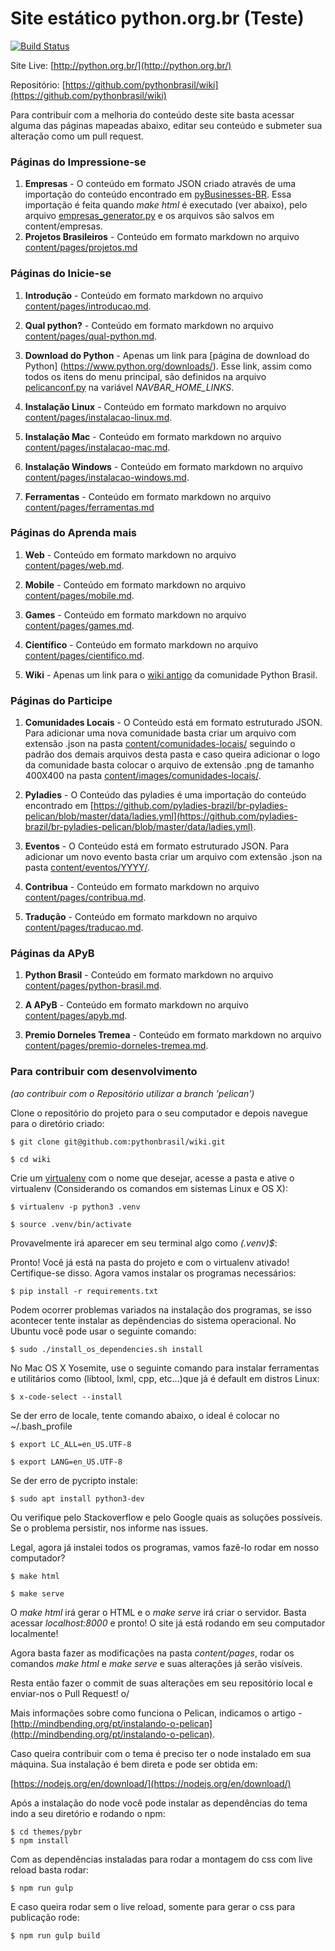 
# Site estático python.org.br (Teste)

[![Build Status](https://github.com/<OWNER>/<REPOSITORY>/actions/workflows/<WORKFLOW_FILE>/badge.svg)](https://github.com/pythonbrasil/wiki/actions/workflows/build.yml)

Site Live: [http://python.org.br/](http://python.org.br/)

Repositório: [https://github.com/pythonbrasil/wiki](https://github.com/pythonbrasil/wiki)

Para contribuír com a melhoria do conteúdo deste site basta acessar alguma das páginas mapeadas abaixo, editar seu conteúdo e submeter sua alteração como um pull request.

### Páginas do Impressione-se

1. **Empresas** - O conteúdo em formato JSON criado através de uma importação do
conteúdo encontrado em
[pyBusinesses-BR](https://github.com/pythonbrasil/pyBusinesses-BR).
Essa importação é feita quando *make html* é executado (ver abaixo), pelo
arquivo [empresas_generator.py](empresas_generator.py) e os arquivos são salvos
em content/empresas.
1. **Projetos Brasileiros** - Conteúdo em formato markdown no arquivo
[content/pages/projetos.md](content/pages/projetos.md)

### Páginas do Inicie-se

1. **Introdução** - Conteúdo em formato markdown no arquivo
[content/pages/introducao.md](content/pages/qual-python.md).

1. **Qual python?** - Conteúdo em formato markdown no arquivo
[content/pages/qual-python.md](content/pages/qual-python.md).

1. **Download do Python** - Apenas um link para [página de download do Python]
(https://www.python.org/downloads/). Esse link, assim como todos os itens do
menu principal, são definidos na arquivo [pelicanconf.py](pelicanconf.py) na
variável *NAVBAR_HOME_LINKS*.

1. **Instalação Linux** - Conteúdo em formato markdown no arquivo
[content/pages/instalacao-linux.md](content/pages/instalacao-linux.md).

1. **Instalação Mac** - Conteúdo em formato markdown no arquivo
[content/pages/instalacao-mac.md](content/pages/instalacao-mac.md).

1. **Instalação Windows** - Conteúdo em formato markdown no arquivo
[content/pages/instalacao-windows.md](content/pages/instalacao-windows.md).

1. **Ferramentas** - Conteúdo em formato markdown no arquivo [content/pages/ferramentas.md](content/pages/ferramentas.md)

### Páginas do Aprenda mais

1. **Web** - Conteúdo em formato markdown no arquivo
[content/pages/web.md](content/pages/web.md).

1. **Mobile** - Conteúdo em formato markdown no arquivo
[content/pages/mobile.md](content/pages/mobile.md).

1. **Games** - Conteúdo em formato markdown no arquivo
[content/pages/games.md](content/pages/games.md).

1. **Científico** - Conteúdo em formato markdown no arquivo
[content/pages/cientifico.md](content/pages/cientifico.md).

1. **Wiki** - Apenas um link para o [wiki antigo](https://wiki.python.org.br)
da comunidade Python Brasil.

### Páginas do Participe

1. **Comunidades Locais** - O Conteúdo está em formato estruturado JSON. Para adicionar uma nova comunidade basta criar um arquivo com extensão .json na pasta [content/comunidades-locais/](https://github.com/pythonbrasil/wiki/tree/pelican/content/comunidades-locais) seguindo o padrão dos demais arquivos desta pasta e caso queira adicionar o logo da comunidade basta colocar o arquivo de extensão .png de tamanho 400X400 na pasta [content/images/comunidades-locais/](https://github.com/pythonbrasil/wiki/tree/pelican/content/images/comunidades-locais).

2. **Pyladies** - O Conteúdo das pyladies é uma importação do conteúdo encontrado em [https://github.com/pyladies-brazil/br-pyladies-pelican/blob/master/data/ladies.yml](https://github.com/pyladies-brazil/br-pyladies-pelican/blob/master/data/ladies.yml).

3. **Eventos** - O Conteúdo está em formato estruturado JSON. Para adicionar um novo evento basta criar um arquivo com extensão .json na pasta [content/eventos/YYYY/](https://github.com/pythonbrasil/wiki/tree/pelican/content/eventos).

4. **Contribua** - Conteúdo em formato markdown no arquivo [content/pages/contribua.md](https://github.com/pythonbrasil/wiki/blob/pelican/content/pages/contribua.md).

5. **Tradução** - Conteúdo em formato markdown no arquivo [content/pages/traducao.md](https://github.com/pythonbrasil/wiki/blob/pelican/content/pages/traducao.md).

### Páginas da APyB

1. **Python Brasil** - Conteúdo em formato markdown no arquivo [content/pages/python-brasil.md](https://github.com/pythonbrasil/wiki/blob/pelican/content/pages/python-brasil.md).

2. **A APyB** - Conteúdo em formato markdown no arquivo [content/pages/apyb.md](https://github.com/pythonbrasil/wiki/blob/pelican/content/pages/apyb.md).

3. **Premio Dorneles Tremea** - Conteúdo em formato markdown no arquivo [content/pages/premio-dorneles-tremea.md](https://github.com/pythonbrasil/wiki/blob/pelican/content/pages/premio-dorneles-tremea.md).

### Para contribuir com desenvolvimento
*(ao contribuir com o Repositório utilizar a branch 'pelican')*

Clone o repositório do projeto para o seu computador e depois navegue para o
diretório criado:

```
$ git clone git@github.com:pythonbrasil/wiki.git

$ cd wiki
```

Crie um [virtualenv](https://virtualenv.readthedocs.org/en/latest/) com o nome que desejar, acesse a pasta e ative o virtualenv (Considerando os comandos em sistemas Linux e OS X):

```
$ virtualenv -p python3 .venv

$ source .venv/bin/activate
```

Provavelmente irá aparecer em seu terminal algo como *(.venv)$*:


Pronto! Você já está na pasta do projeto e com o virtualenv ativado!
Certifique-se disso. Agora vamos instalar os programas necessários:

```
$ pip install -r requirements.txt
```

Podem ocorrer problemas variados na instalação dos programas, se isso acontecer tente instalar as depêndencias do sistema operacional. No Ubuntu você pode usar o seguinte comando:

```
$ sudo ./install_os_dependencies.sh install
```

No Mac OS X Yosemite, use o seguinte comando para instalar ferramentas e utilitários como (libtool, lxml, cpp, etc...)que já é default em distros Linux:

```
$ x-code-select --install
```

Se der erro de locale, tente comando abaixo, o ideal é colocar no ~/.bash_profile

```
$ export LC_ALL=en_US.UTF-8

$ export LANG=en_US.UTF-8
```

Se der erro de pycripto instale:

```
$ sudo apt install python3-dev
```


Ou verifique pelo Stackoverflow e pelo Google quais as soluções possíveis. Se o problema persistir, nos informe nas issues.

Legal, agora já instalei todos os programas, vamos fazê-lo rodar em nosso computador?

```
$ make html

$ make serve
```

O *make html* irá gerar o HTML e o *make serve* irá criar o servidor. Basta acessar *localhost:8000* e pronto! O site já está rodando em seu computador localmente!

Agora basta fazer as modificações na pasta *content/pages*, rodar os comandos *make html* e *make serve* e suas alterações já serão visíveis.

Resta então fazer o commit de suas alterações em seu repositório local e enviar-nos o Pull Request! o/

Mais informações sobre como funciona o Pelican, indicamos o artigo - [http://mindbending.org/pt/instalando-o-pelican](http://mindbending.org/pt/instalando-o-pelican).

Caso queira contribuir com o tema é preciso ter o node instalado em sua máquina. Sua instalação é bem direta e pode ser obtida em:

[https://nodejs.org/en/download/](https://nodejs.org/en/download/)

Após a instalação do node você pode instalar as dependências do tema indo a seu diretório e rodando o npm:

```
$ cd themes/pybr
$ npm install
```

Com as dependências instaladas para rodar a montagem do css com live reload basta rodar:

```
$ npm run gulp
```

E caso queira rodar sem o live reload, somente para gerar o css para publicação rode:

```
$ npm run gulp build
```
